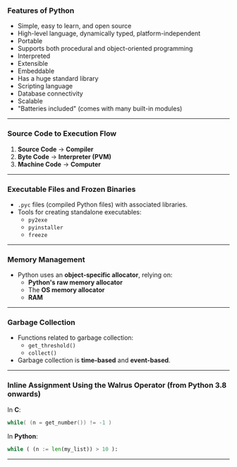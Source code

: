 
### Features of Python
- Simple, easy to learn, and open source
- High-level language, dynamically typed, platform-independent
- Portable
- Supports both procedural and object-oriented programming
- Interpreted
- Extensible
- Embeddable
- Has a huge standard library
- Scripting language
- Database connectivity
- Scalable
- "Batteries included" (comes with many built-in modules)

---

### Source Code to Execution Flow
1. **Source Code** → **Compiler**  
2. **Byte Code** → **Interpreter (PVM)**  
3. **Machine Code** → **Computer**

---

### Executable Files and Frozen Binaries
- `.pyc` files (compiled Python files) with associated libraries.
- Tools for creating standalone executables:
  - `py2exe`
  - `pyinstaller`
  - `freeze`

---

### Memory Management
- Python uses an **object-specific allocator**, relying on:
  - **Python's raw memory allocator**
  - The **OS memory allocator**
  - **RAM**

---

### Garbage Collection
- Functions related to garbage collection:
  - `get_threshold()`  
  - `collect()`  
- Garbage collection is **time-based** and **event-based**.

---

### Inline Assignment Using the Walrus Operator (from Python 3.8 onwards)

In **C**:
```c
while( (n = get_number()) != -1 )
```

In **Python**:
```python
while ( (n := len(my_list)) > 10 ):
```

---
